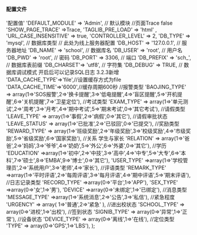 #### 配置文件

<?phpreturn array( //'配置项'=>'配置值' 'DEFAULT_MODULE' => 'Admin', // 默认模块 //页面Trace false 'SHOW_PAGE_TRACE' =>Trace, 'TAGLIB_PRE_LOAD' => 'html' , 'URL_CASE_INSENSITIVE' => true, 'CONTROLLER_LEVEL' => 2, 'DB_TYPE' => 'mysql', // 数据库类型  // 此处为线上服务器配置 'DB_HOST' => '127.0.0.1', // 服务器地址 'DB_NAME' => 'school', // 数据库名 'DB_USER' => 'root', // 用户名 'DB_PWD' => 'root', // 密码

 'DB_PORT' => 3306, // 端口 'DB_PREFIX' => 'sch_', // 数据库表前缀 'DB_CHARSET'=> 'utf8', // 字符集 'DB_DEBUG' => TRUE, // 数据库调试模式 开启后可以记录SQL日志 3.2.3新增 'DATA_CACHE_TYPE'=>'file',//设置缓存方式为file 'DATA_CACHE_TIME'=>'6000',//缓存周期600秒

 //报警类型 'BAOJING_TYPE' => array(1=>'SOS报警',2=>'换卡提醒',3=>'低电提醒',4=>'盲区提醒',5=>'开机提醒',6=>'关机提醒',7=>'卫星定位'), //考试类型 'EXAM_TYPE' => array(1=>'单元测试',2=>'周考',3=>'月考',4=>'期中考试',5=>'期末考试',0=>'其它考试'), //请假类型 'LEAVE_TYPE' => array(1=>'事假',2=>'病假',0=>'其它'), //请假审批状态 'LEAVE_STATUS' => array(1=>'已批准',2=>'已驳回',0=>'已提交'), //奖励类型 'REWARD_TYPE' => array(1=>'班级奖励',2=>'年级奖励',3=>'校级奖励',4=>'市级奖励',5=>'省级奖励',6=>'国家奖励'), //关系 学生与家长 'RELATION' => array(1=>'爸爸',2=>'妈妈',3=>'爷爷',4=>'奶奶',5=>'外公',6=>'外婆',0=>'其它'), //学历 'EDUCATION' =>array(1=>'初中',2=>'中技',3=>'高中',4=>'中专',5=>'大专',6=>'本科',7=>'硕士',8=>'EMBA',9=>'博士',0=>'其它'), 'USER_TYPE' =>array(1=>'学校管理员',2=>'系统用户',3=>'老师',4=>'家长'), //评语类型 'REMARK_TYPE' =>array(1=>'平时评语',2=>'每周评语',3=>'每月评语',4=>'期中评语',5=>'期末评语'), //日志记录类型 'RECORD_TYPE' =>array(0=>'平台',1=>'APP'), 'SEX_TYPE' =>array(0=>'女',1=>'男'), 'DEVICE' =>array(0=>'未绑定',1=>'已绑定'), //消息类型 'MESSAGE_TYPE' =>array(1=>'系统消息',2=>'公告',3=>'私信'), //紧急程度 'URGENCY' => array( 1=>'普通',2=>'紧急' ), //进出校状态 'SCHOOL_TYPE' => array(0=>'进校',1=>'出校'), //签到状态 'SIGNIB_TYPE' => array(0=>'异常',1=>'正常'), //设备状态 'DEVICE_TYPE' => array(0=>'离线',1=>'在线'),  //定位类型 'TYPE' => array(0=>'GPS',1=>'LBS'),

 );
